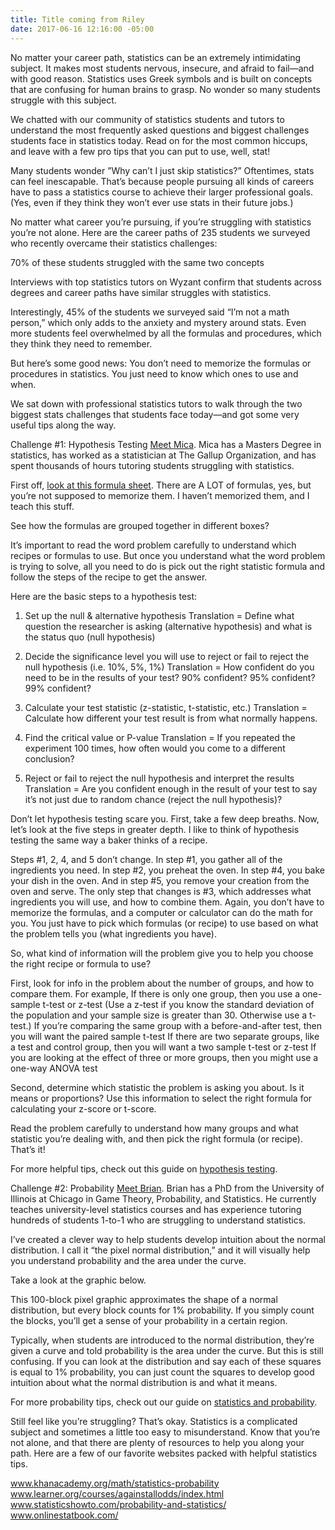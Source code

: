 ```yaml
---
title: Title coming from Riley
date: 2017-06-16 12:16:00 -05:00
---
```


No matter your career path, statistics can be an extremely intimidating subject. It makes most students nervous, insecure, and afraid to fail—and with good reason. Statistics uses Greek symbols and is built on concepts that are confusing for human brains to grasp. No wonder so many students struggle with this subject.
 
We chatted with our community of statistics students and tutors to understand the most frequently asked questions and biggest challenges students face in statistics today. Read on for the most common hiccups, and leave with a few pro tips that you can put to use, well, stat!
 
Many students wonder 
”Why can’t I just skip statistics?”
Oftentimes, stats can feel inescapable. That’s because people pursuing all kinds of careers have to pass a statistics course to achieve their larger professional goals. (Yes, even if they think they won’t ever use stats in their future jobs.) 
 
No matter what career you’re pursuing, if you’re struggling with statistics you’re not alone. Here are the career paths of 235 students we surveyed who recently overcame their statistics challenges: 
 

 
 
 
 
70% of these students struggled 
with the same two concepts
 
Interviews with top statistics tutors on Wyzant confirm that students across degrees and career paths have similar struggles with statistics.

 
Interestingly, 45% of the students we surveyed said “I’m not a math person,” which only adds to the anxiety and mystery around stats. Even more students feel overwhelmed by all the formulas and procedures, which they think they need to remember. 
 
But here’s some good news: You don’t need to memorize the formulas or procedures in statistics. You just need to know which ones to use and when. 
 
We sat down with professional statistics tutors to walk through the two biggest stats challenges that students face today—and got some very useful tips along the way. 
 
Challenge #1: Hypothesis Testing
[Meet Mica](https://www.wyzant.com/match/tutor/75474730/). Mica has a Masters Degree in statistics, has worked as a statistician at The Gallup Organization, and has spent thousands of hours tutoring students struggling with statistics.
 
First off, [look at this formula sheet](https://drive.google.com/file/d/0BwGwV23dlzDnSHJPN1pHLXU1Sm8/view). There are A LOT of formulas, yes, but you’re not supposed to memorize them. I haven’t memorized them, and I teach this stuff. 
 
See how the formulas are grouped together in different boxes?
 

It’s important to read the word problem carefully to understand which recipes or formulas to use. But once you understand what the word problem is trying to solve, all you need to do is pick out the right statistic formula and follow the steps of the recipe to get the answer.
 
Here are the basic steps to a hypothesis test: 
1) Set up the null & alternative hypothesis
Translation = Define what question the researcher is asking (alternative hypothesis) and what is the status quo (null hypothesis)
 
2) Decide the significance level you will use to reject or fail to reject the null hypothesis (i.e. 10%, 5%, 1%) 
Translation = How confident do you need to be in the results of your test? 90% confident? 95% confident? 99% confident?
 
3) Calculate your test statistic (z-statistic, t-statistic, etc.) 
Translation = Calculate how different your test result is from what normally happens.
 
4) Find the critical value or P-value 
Translation = If you repeated the experiment 100 times, how often would you come to a different conclusion?
 
5) Reject or fail to reject the null hypothesis and interpret the results
Translation = Are you confident enough in the result of your test to say it’s not just due to random chance (reject the null hypothesis)?              
 
Don’t let hypothesis testing scare you. First, take a few deep breaths. Now, let’s look at the five steps in greater depth. I like to think of hypothesis testing the same way a baker thinks of a recipe.
 
 

 
 
Steps #1, 2, 4, and 5 don’t change. In step #1, you gather all of the ingredients you need. In step #2, you preheat the oven. In step #4, you bake your dish in the oven. And in step #5, you remove your creation from the oven and serve. The only step that changes is #3, which addresses what ingredients you will use, and how to combine them. Again, you don’t have to memorize the formulas, and a computer or calculator can do the math for you. You just have to pick which formulas (or recipe) to use based on what the problem tells you (what ingredients you have).
 
So, what kind of information will the problem give you to help you choose the right recipe or formula to use? 
 
First, look for info in the problem about the number of groups, and how to compare them. For example,
If there is only one group, then you use a one-sample t-test or z-test (Use a z-test if you know the standard deviation of the population and your sample size is greater than 30. Otherwise use a t-test.) 
If you’re comparing the same group with a before-and-after test, then you will want the paired sample t-test
If there are two separate groups, like a test and control group, then you will want a two sample t-test or z-test
If you are looking at the effect of three or more groups, then you might use a one-way ANOVA test
 
Second, determine which statistic the problem is asking you about. Is it means or proportions? Use this information to select the right formula for calculating your z-score or t-score.
 
Read the problem carefully to understand how many groups and what statistic you’re dealing with, and then pick the right formula (or recipe). That’s it! 
 
For more helpful tips, check out this guide on [hypothesis testing](https://www.wyzant.com/resources/lessons/math/statistics_and_probability/hypothesis_testing).
 
Challenge #2: Probability
[Meet Brian](https://www.wyzant.com/match/tutor/78150040). Brian has a PhD from the University of Illinois at Chicago in Game Theory, Probability, and Statistics. He currently teaches university-level statistics courses and has experience tutoring hundreds of students 1-to-1 who are struggling to understand statistics. 
 

I’ve created a clever way to help students develop intuition about the normal distribution. I call it “the pixel normal distribution,” and it will visually help you understand probability and the area under the curve.
 
Take a look at the graphic below. 

This 100-block pixel graphic approximates the shape of a normal distribution, but every block counts for 1% probability. If you simply count the blocks, you’ll get a sense of your probability in a certain region. 
 
Typically, when students are introduced to the normal distribution, they’re given a curve and told probability is the area under the curve. But this is still confusing. If you can look at the distribution and say each of these squares is equal to 1% probability, you can just count the squares to develop good intuition about what the normal distribution is and what it means.
 
For more probability tips, check out our guide on [statistics and probability](https://www.wyzant.com/resources/lessons/math/statistics_and_probability).
 
Still feel like you’re struggling? 
That’s okay. Statistics is a complicated subject and sometimes a little too easy to misunderstand. Know that you’re not alone, and that there are plenty of resources to help you along your path. Here are a few of our favorite websites packed with helpful statistics tips.  
 
www.khanacademy.org/math/statistics-probability
www.learner.org/courses/againstallodds/index.html 
www.statisticshowto.com/probability-and-statistics/ 
www.onlinestatbook.com/ 